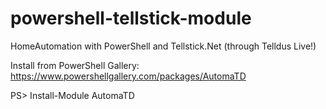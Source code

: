 powershell-tellstick-module
===========================

HomeAutomation with PowerShell and Tellstick.Net (through Telldus Live!)

Install from PowerShell Gallery:
https://www.powershellgallery.com/packages/AutomaTD

PS> Install-Module AutomaTD